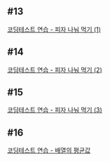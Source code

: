 ## #13

[코딩테스트 연습 - 피자 나눠 먹기 (1)](https://school.programmers.co.kr/learn/courses/30/lessons/120814)

## #14

[코딩테스트 연습 - 피자 나눠 먹기 (2)](https://school.programmers.co.kr/learn/courses/30/lessons/120815)

## #15

[코딩테스트 연습 - 피자 나눠 먹기 (3)](https://school.programmers.co.kr/learn/courses/30/lessons/120816)

## #16

[코딩테스트 연습 - 배열의 평균값](https://school.programmers.co.kr/learn/courses/30/lessons/120817)
